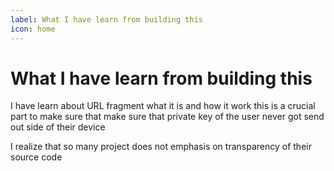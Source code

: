 ```yaml
---
label: What I have learn from building this
icon: home
---
```

# What I have learn from building this

I have learn about URL fragment what it is and how it work this is a crucial part to make sure that make sure that private key of the user never got send out side of their device 

I realize that so many project does not emphasis on transparency of their source code
